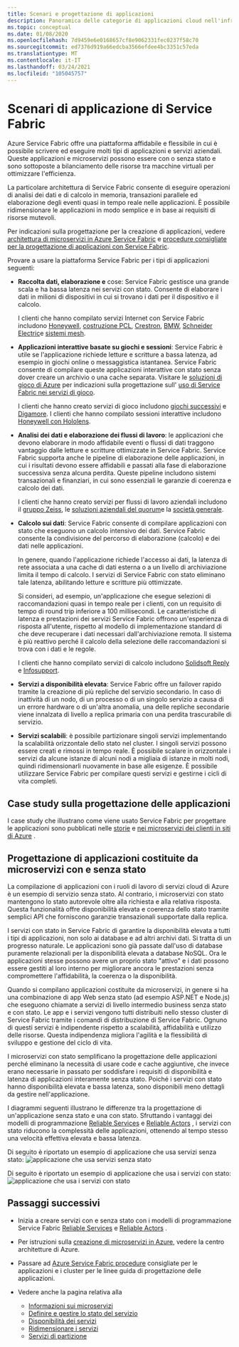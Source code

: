 ```yaml
---
title: Scenari e progettazione di applicazioni
description: Panoramica delle categorie di applicazioni cloud nell'infrastruttura di servizi. Illustra la progettazione di applicazioni con servizi con e senza stato.
ms.topic: conceptual
ms.date: 01/08/2020
ms.openlocfilehash: 7d9459e6e0168657cf8e9062331fec0237f58c70
ms.sourcegitcommit: ed7376d919a66edcba3566efdee4bc3351c57eda
ms.translationtype: MT
ms.contentlocale: it-IT
ms.lasthandoff: 03/24/2021
ms.locfileid: "105045757"
---
```

# <a name="service-fabric-application-scenarios"></a>Scenari di applicazione di Service Fabric

Azure Service Fabric offre una piattaforma affidabile e flessibile in cui è possibile scrivere ed eseguire molti tipi di applicazioni e servizi aziendali. Queste applicazioni e microservizi possono essere con o senza stato e sono sottoposte a bilanciamento delle risorse tra macchine virtuali per ottimizzare l'efficienza.

La particolare architettura di Service Fabric consente di eseguire operazioni di analisi dei dati e di calcolo in memoria, transazioni parallele ed elaborazione degli eventi quasi in tempo reale nelle applicazioni. È possibile ridimensionare le applicazioni in modo semplice e in base ai requisiti di risorse mutevoli.

Per indicazioni sulla progettazione per la creazione di applicazioni, vedere [architettura di microservizi in Azure Service Fabric](/azure/architecture/reference-architectures/microservices/service-fabric) e [procedure consigliate per la progettazione di applicazioni con Service Fabric](service-fabric-best-practices-applications.md).

Provare a usare la piattaforma Service Fabric per i tipi di applicazioni seguenti:

* **Raccolta dati, elaborazione e** cose: Service Fabric gestisce una grande scala e ha bassa latenza nei servizi con stato. Consente di elaborare i dati in milioni di dispositivi in cui si trovano i dati per il dispositivo e il calcolo.

    I clienti che hanno compilato servizi Internet con Service Fabric includono [Honeywell](https://customers.microsoft.com/story/honeywell-builds-microservices-based-thermostats-on-azure), [costruzione PCL](https://customers.microsoft.com/story/pcl-construction-professional-services-azure), [Crestron](https://customers.microsoft.com/story/crestron-partner-professional-services-azure),  [BMW](https://customers.microsoft.com/story/bmw-enables-driver-mobility-via-azure-service-fabric/), [Schneider Electric](https://customers.microsoft.com/story/schneider-electric-powers-engergy-solutions-on-azure-service-fabric)e [sistemi mesh](https://customers.microsoft.com/story/mesh-systems-lights-up-the-market-with-iot-based-azure-solutions).

* **Applicazioni interattive basate su giochi e sessioni**: Service Fabric è utile se l'applicazione richiede letture e scritture a bassa latenza, ad esempio in giochi online o messaggistica istantanea. Service Fabric consente di compilare queste applicazioni interattive con stato senza dover creare un archivio o una cache separata. Visitare le [soluzioni di gioco di Azure](https://azure.microsoft.com/solutions/gaming/) per indicazioni sulla progettazione sull' [uso di Service Fabric nei servizi di gioco](/gaming/azure/reference-architectures/multiplayer-synchronous-sf).

    I clienti che hanno creato servizi di gioco includono [giochi successivi](https://customers.microsoft.com/story/next-games-media-telecommunications-azure) e [Digamore](https://customers.microsoft.com/story/digamore-entertainment-scores-with-a-new-gaming-platform-based-on-azure-service-fabric/). I clienti che hanno compilato sessioni interattive includono [Honeywell con Hololens](https://customers.microsoft.com/story/honeywell-manufacturing-hololens).

* **Analisi dei dati e elaborazione dei flussi di lavoro**: le applicazioni che devono elaborare in modo affidabile eventi o flussi di dati traggono vantaggio dalle letture e scritture ottimizzate in Service Fabric. Service Fabric supporta anche le pipeline di elaborazione delle applicazioni, in cui i risultati devono essere affidabili e passati alla fase di elaborazione successiva senza alcuna perdita. Queste pipeline includono sistemi transazionali e finanziari, in cui sono essenziali le garanzie di coerenza e calcolo dei dati.

    I clienti che hanno creato servizi per flussi di lavoro aziendali includono il [gruppo Zeiss](https://customers.microsoft.com/story/zeiss-group-focuses-on-azure-service-fabric-for-key-integration-platform), le [soluzioni aziendali del quorum](https://customers.microsoft.com/en-us/story/quorum-business-solutions-expand-energy-managemant-solutions-using-azure-service-fabric)e la [società generale](https://customers.microsoft.com/en-us/story/societe-generale-speeds-real-time-market-quotes-using-azure-service-fabric).

* **Calcolo sui dati**: Service Fabric consente di compilare applicazioni con stato che eseguono un calcolo intensivo dei dati. Service Fabric consente la condivisione del percorso di elaborazione (calcolo) e dei dati nelle applicazioni. 

   In genere, quando l'applicazione richiede l'accesso ai dati, la latenza di rete associata a una cache di dati esterna o a un livello di archiviazione limita il tempo di calcolo. I servizi di Service Fabric con stato eliminano tale latenza, abilitando letture e scritture più ottimizzate.

   Si consideri, ad esempio, un'applicazione che esegue selezioni di raccomandazioni quasi in tempo reale per i clienti, con un requisito di tempo di round trip inferiore a 100 millisecondi. Le caratteristiche di latenza e prestazioni dei servizi Service Fabric offrono un'esperienza di risposta all'utente, rispetto al modello di implementazione standard di che deve recuperare i dati necessari dall'archiviazione remota. Il sistema è più reattivo perché il calcolo della selezione delle raccomandazioni si trova con i dati e le regole.

    I clienti che hanno compilato servizi di calcolo includono [Solidsoft Reply](https://customers.microsoft.com/story/solidsoft-reply-platform-powers-e-verification-of-pharmaceuticals) e [Infosupport](https://customers.microsoft.com/story/service-fabric-customer-profile-info-support-and-fudura).

* **Servizi a disponibilità elevata**: Service Fabric offre un failover rapido tramite la creazione di più repliche del servizio secondario. In caso di inattività di un nodo, di un processo o di un singolo servizio a causa di un errore hardware o di un'altra anomalia, una delle repliche secondarie viene innalzata di livello a replica primaria con una perdita trascurabile di servizio.

* **Servizi scalabili**: è possibile partizionare singoli servizi implementando la scalabilità orizzontale dello stato nel cluster. I singoli servizi possono essere creati e rimossi in tempo reale. È possibile scalare in orizzontale i servizi da alcune istanze di alcuni nodi a migliaia di istanze in molti nodi, quindi ridimensionarli nuovamente in base alle esigenze. È possibile utilizzare Service Fabric per compilare questi servizi e gestirne i cicli di vita completi.

## <a name="application-design-case-studies"></a>Case study sulla progettazione delle applicazioni

I case study che illustrano come viene usato Service Fabric per progettare le applicazioni sono pubblicati nelle [storie](https://customers.microsoft.com/search?sq=%22Azure%20Service%20Fabric%22&ff=&p=2&so=story_publish_date%20desc) e [nei microservizi dei clienti in siti di Azure](https://azure.microsoft.com/solutions/microservice-applications/) .

## <a name="designing-applications-composed-of-stateless-and-stateful-microservices"></a>Progettazione di applicazioni costituite da microservizi con e senza stato

La compilazione di applicazioni con i ruoli di lavoro di servizi cloud di Azure è un esempio di servizio senza stato. Al contrario, i microservizi con stato mantengono lo stato autorevole oltre alla richiesta e alla relativa risposta. Questa funzionalità offre disponibilità elevata e coerenza dello stato tramite semplici API che forniscono garanzie transazionali supportate dalla replica.

I servizi con stato in Service Fabric di garantire la disponibilità elevata a tutti i tipi di applicazioni, non solo ai database e ad altri archivi dati. Si tratta di un progresso naturale. Le applicazioni sono già passate dall'uso di database puramente relazionali per la disponibilità elevata a database NoSQL. Ora le applicazioni stesse possono avere un proprio stato "attivo" e i dati possono essere gestiti al loro interno per migliorare ancora le prestazioni senza compromettere l'affidabilità, la coerenza o la disponibilità.

Quando si compilano applicazioni costituite da microservizi, in genere si ha una combinazione di app Web senza stato (ad esempio ASP.NET e Node.js) che eseguono chiamate a servizi di livello intermedio business senza stato e con stato. Le app e i servizi vengono tutti distribuiti nello stesso cluster di Service Fabric tramite i comandi di distribuzione di Service Fabric. Ognuno di questi servizi è indipendente rispetto a scalabilità, affidabilità e utilizzo delle risorse. Questa indipendenza migliora l'agilità e la flessibilità di sviluppo e gestione del ciclo di vita.

I microservizi con stato semplificano la progettazione delle applicazioni perché eliminano la necessità di usare code e cache aggiuntive, che invece erano necessarie in passato per soddisfare i requisiti di disponibilità e latenza di applicazioni interamente senza stato. Poiché i servizi con stato hanno disponibilità elevata e bassa latenza, sono disponibili meno dettagli da gestire nell'applicazione.

I diagrammi seguenti illustrano le differenze tra la progettazione di un'applicazione senza stato e una con stato. Sfruttando i vantaggi dei modelli di programmazione [Reliable Services](service-fabric-reliable-services-introduction.md) e [Reliable Actors](service-fabric-reliable-actors-introduction.md) , i servizi con stato riducono la complessità delle applicazioni, ottenendo al tempo stesso una velocità effettiva elevata e bassa latenza.

Di seguito è riportato un esempio di applicazione che usa servizi senza stato: ![ applicazione che usa servizi senza stato][Image1]

Di seguito è riportato un esempio di applicazione che usa i servizi con stato: ![ applicazione che usa i servizi con stato][Image2]

## <a name="next-steps"></a>Passaggi successivi

* Inizia a creare servizi con e senza stato con i modelli di programmazione Service Fabric [Reliable Services](service-fabric-reliable-services-quick-start.md) e [Reliable Actors](service-fabric-reliable-actors-get-started.md) .
* Per istruzioni sulla [creazione di microservizi in Azure](/azure/architecture/microservices/), vedere la centro architetture di Azure.
* Passare ad [Azure Service Fabric procedure](./service-fabric-best-practices-security.md) consigliate per le applicazioni e i cluster per le linee guida di progettazione delle applicazioni.

* Vedere anche la pagina relativa alla
  * [Informazioni sui microservizi](service-fabric-overview-microservices.md)
  * [Definire e gestire lo stato del servizio](service-fabric-concepts-state.md)
  * [Disponibilità dei servizi](service-fabric-availability-services.md)
  * [Ridimensionare i servizi](service-fabric-concepts-scalability.md)
  * [Servizi di partizione](service-fabric-concepts-partitioning.md)

[Image1]: media/service-fabric-application-scenarios/AppwithStatelessServices.png
[Image2]: media/service-fabric-application-scenarios/AppwithStatefulServices.png